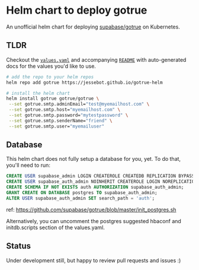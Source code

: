 # Helm chart to deploy gotrue

An unofficial helm chart for deploying [supabase/gotrue](https://github.com/supabase/gotrue) on Kubernetes.

## TLDR

Checkout the [`values.yaml`](./charts/gotrue/values.yaml) and accompanying [`README`](./charts/gotrue/README.md) with auto-generated docs for the values you'd like to use.

```bash
# add the repo to your helm repos
helm repo add gotrue https://jessebot.github.io/gotrue-helm

# install the helm chart
helm install gotrue gotrue/gotrue \
 --set gotrue.smtp.adminEmail="test@myemailhost.com" \
 --set gotrue.smtp.host="myemailhost.com" \
 --set gotrue.smtp.password="mytestpassword" \
 --set gotrue.smtp.senderName="friend" \
 --set gotrue.smtp.user="myemailuser"
```

## Database

This helm chart does not fully setup a database for you, yet. To do that, you'll need to run:

```sql
CREATE USER supabase_admin LOGIN CREATEROLE CREATEDB REPLICATION BYPASSRLS;
CREATE USER supabase_auth_admin NOINHERIT CREATEROLE LOGIN NOREPLICATION PASSWORD 'mysecurepassword';
CREATE SCHEMA IF NOT EXISTS auth AUTHORIZATION supabase_auth_admin;
GRANT CREATE ON DATABASE postgres TO supabase_auth_admin;
ALTER USER supabase_auth_admin SET search_path = 'auth';
```

ref: https://github.com/supabase/gotrue/blob/master/init_postgres.sh

Alternatively, you can uncomment the postgres suggested hbaconf and initdb.scripts section of the values.yaml.


## Status
Under development still, but happy to review pull requests and issues :)

